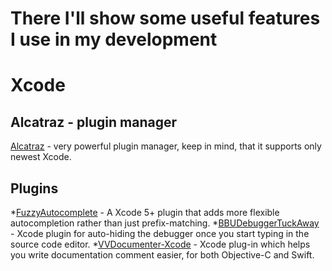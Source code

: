 # There I'll show some useful features I use in my development

# Xcode

## Alcatraz - plugin manager
[Alcatraz](http://alcatraz.io/) - very powerful plugin manager, keep in mind, that it supports only newest Xcode.

## Plugins
*[FuzzyAutocomplete](https://github.com/FuzzyAutocomplete/FuzzyAutocompletePlugin) - A Xcode 5+ plugin that adds more flexible autocompletion rather than just prefix-matching.
*[BBUDebuggerTuckAway](https://github.com/neonichu/BBUDebuggerTuckAway) - Xcode plugin for auto-hiding the debugger once you start typing in the source code editor.
*[VVDocumenter-Xcode](https://github.com/onevcat/VVDocumenter-Xcode) - Xcode plug-in which helps you write documentation comment easier, for both Objective-C and Swift. 

